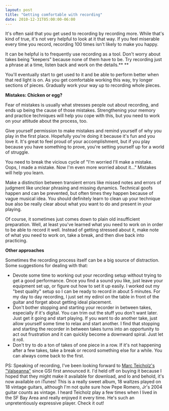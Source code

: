 ```yaml
---
layout: post
title: "Getting comfortable with recording"
date: 2010-12-31T05:00:00-06:00
---
```


It's often said that you get used to recording by recording more. While that's kind of true, it's not very helpful to look at it that way. If you feel miserable every time you record, recording 100 times isn't likely to make you happy. 

It can be helpful is to frequently use recording as a tool. Don't worry about takes being "keepers" because none of them have to be. Try recording just a phrase at a time, listen back and work on the details.** **

You'll eventually start to get  used to it and be able to perform better when that red light is on. As  you get comfortable working this way, try longer sections of pieces. Gradually work your way up to recording whole pieces.

**Mistakes: Chicken or egg?**

Fear of mistakes is usually what stresses people out about recording, and ends up being the cause of those mistakes. Strengthening your memory and practice techniques will help you cope with this, but you need to work on your attitude about the process, too. 

Give yourself permission to make mistakes and remind yourself of why you  play in the first place. Hopefully you're doing it because it's fun and  you love it. It's great to feel proud of your accomplishment, but if  you play because you have something to prove, you're setting yourself up  for a world of struggle.  

  
You need to break the vicious cycle of "I'm worried I'll make a mistake. Oops, I made a mistake. Now I'm even more worried about it..." Mistakes will help you learn.

Make a distinction between transient errors like missed notes and  errors of judgment like unclear phrasing and missing dynamics. Technical goofs happen and can be prevented, but often times they happen because of vague musical idea. You should definitely learn to clean up your technique bue also be really clear about what you want to do and present in your playing.

Of course, it sometimes just comes down to plain old insufficient preparation. Well, at least you've learned what you need to work on in order to be able to record it well. Instead of getting stressed about it, make note of what you need to work on, take a break, and then dive back into practicing.

**Other approaches**

Sometimes the recording process itself can be a big source of distraction. Some suggestions for dealing with that:

* Devote some time to working out your recording setup without trying to get a good performance. Once you find a sound you like, just leave your equipment set up, or figure out how to set it up easily. I worked out my "best quality" setup so I can be ready to record in about 5 minutes. For my day to day recording, I just set my edirol on the table in front of the guitar and forget about getting ideal placement.
* Don't bother stopping and starting your recorder in between takes, especially if it's digital. You can trim out the stuff you don't want later. Just get it going and start playing. If you want to do another take, just allow yourself some time to relax and start another. I find that stopping and starting the recorder in between takes turns into an opportunity to act out frustration and it can quickly become a downward spiral. Just let it roll. 
* Don't try to do a ton of takes of one piece in a row. If it's not happening after a few takes, take a break or record something else for a while. You can always come back to the first.

PS: Speaking of recording, I've been looking forward to <a href="http://guitarsalon.com/blog/?p=689">Marc Teicholz's "Valseanna"</a> since GSI first announced it. I'd held off on buying it because I hoped that they might make it available for download, and lo and behold, it's now available on iTunes! This is a really sweet album, 18 waltzes played on 18 vintage guitars, although I'm not quite sure how Pepe Romero, Jr's 2004 guitar counts as vintage. I heard Teicholz play a few times when I lived in the SF Bay Area and really enjoyed it every time. He's such an unpretentiously expressive player. Check it out!


